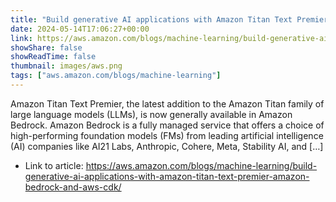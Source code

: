 ```yaml
---
title: "Build generative AI applications with Amazon Titan Text Premier, Amazon Bedrock, and AWS CDK"
date: 2024-05-14T17:06:27+00:00
link: https://aws.amazon.com/blogs/machine-learning/build-generative-ai-applications-with-amazon-titan-text-premier-amazon-bedrock-and-aws-cdk/
showShare: false
showReadTime: false
thumbnail: images/aws.png
tags: ["aws.amazon.com/blogs/machine-learning"]
---
```

Amazon Titan Text Premier, the latest addition to the Amazon Titan family of large language models (LLMs), is now generally available in Amazon Bedrock. Amazon Bedrock is a fully managed service that offers a choice of high-performing foundation models (FMs) from leading artificial intelligence (AI) companies like AI21 Labs, Anthropic, Cohere, Meta, Stability AI, and […]

- Link to article: https://aws.amazon.com/blogs/machine-learning/build-generative-ai-applications-with-amazon-titan-text-premier-amazon-bedrock-and-aws-cdk/
